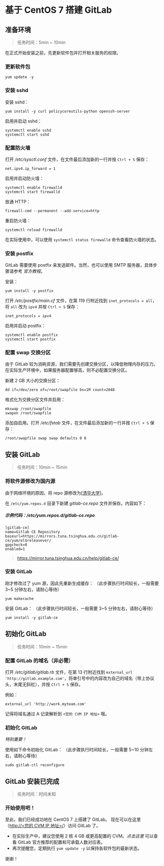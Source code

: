 # 基于 CentOS 7 搭建 GitLab

## 准备环境

> 任务时间：5min ~ 10min

在正式开始安装之前，先更新软件包并打开相关服务的权限。

### 更新软件包

```
yum update -y

```

### 安装 sshd

安装 sshd：

```
yum install -y curl policycoreutils-python openssh-server

```

启用并启动 sshd：

```
systemctl enable sshd
systemctl start sshd

```

### 配置防火墙

打开 */etc/sysctl.conf* 文件，在文件最后添加新的一行并按 `Ctrl + S` 保存：

```
net.ipv4.ip_forward = 1

```

启用并启动防火墙：

```
systemctl enable firewalld
systemctl start firewalld

```

放通 HTTP：

```
firewall-cmd --permanent --add-service=http

```

重启防火墙：

```
systemctl reload firewalld

```

在实际使用中，可以使用 `systemctl status firewalld` 命令查看防火墙的状态。

### 安装 postfix

GitLab 需要使用 postfix 来发送邮件。当然，也可以使用 SMTP 服务器，具体步骤请参考 *官方教程*。

安装：

```
yum install -y postfix

```

打开 */etc/postfix/main.cf* 文件，在第 119 行附近找到 `inet_protocols = all`，将 `all` 改为 `ipv4` 并按 `Ctrl + S` 保存：

```
inet_protocols = ipv4

```

启用并启动 postfix：

```
systemctl enable postfix 
systemctl start postfix

```

### 配置 swap 交换分区

由于 GitLab 较为消耗资源，我们需要先创建交换分区，以降低物理内存的压力。
在实际生产环境中，如果服务器配置够高，则不必配置交换分区。

新建 2 GB 大小的交换分区：

```
dd if=/dev/zero of=/root/swapfile bs=1M count=2048

```

格式化为交换分区文件并启用：

```
mkswap /root/swapfile
swapon /root/swapfile

```

添加自启用。打开 */etc/fstab* 文件，在文件最后添加新的一行并按 `Ctrl + S` 保存：

```
/root/swapfile swap swap defaults 0 0

```

## 安装 GitLab

> 任务时间：10min ~ 15min

### 将软件源修改为国内源

由于网络环境的原因，将 repo 源修改为[[清华大学](about:blank#stage-2-step-1-tuna)]。

在 `/etc/yum.repos.d` 目录下新建 *gitlab-ce.repo* 文件并保存。内容如下：

##### 示例代码：/etc/yum.repos.d/gitlab-ce.repo

```
[gitlab-ce]
name=Gitlab CE Repository
baseurl=https://mirrors.tuna.tsinghua.edu.cn/gitlab-ce/yum/el$releasever/
gpgcheck=0
enabled=1

```

> <https://mirror.tuna.tsinghua.edu.cn/help/gitlab-ce/>

### 安装 GitLab

刚才修改过了 yum 源，因此先重新生成缓存：
（此步骤执行时间较长，一般需要 3~5 分钟左右，请耐心等待）

```
yum makecache

```

安装 GitLab：
（此步骤执行时间较长，一般需要 3~5 分钟左右，请耐心等待）

```
yum install -y gitlab-ce

```

## 初始化 GitLab

> 任务时间：10min ~ 15min

### 配置 GitLab 的域名（非必需）

打开 */etc/gitlab/gitlab.rb* 文件，在第 13 行附近找到 `external_url 'http://gitlab.example.com'`，将单引号中的内容改为自己的域名（带上协议头，末尾无斜杠），并按 `Ctrl + S` 保存。

例如：

```
external_url 'http://work.myteam.com'

```

记得将域名通过 A 记录解析到 `<您的 CVM IP 地址>` 哦。

### 初始化 GitLab

*特别重要！*

使用如下命令初始化 GitLab：
（此步骤执行时间较长，一般需要 5~10 分钟左右，请耐心等待）

```
sudo gitlab-ctl reconfigure

```

## GitLab 安装已完成

> 任务时间：时间未知

### 开始使用吧！

至此，我们已经成功地在 CentOS 7 上搭建了 GitLab。 现在可以在这里（[http://<您的 CVM IP 地址>/](http://xn--%3C%20cvm%20ip%20%3E-yp49ackh32qjw5g/)）访问 GitLab 了。

- 在实际生产中，建议您使用 2 核 4 GB 或更高配置的 CVM。*点击这里* 可以查看 GitLab 官方推荐的配置和可承载人数对应表。
- 再次提醒您，定期执行 `yum update -y` 以保持各软件包的最新状态。

谢谢！